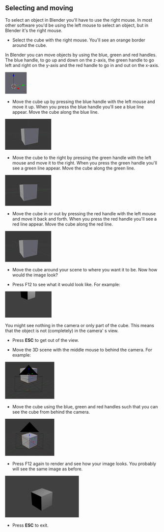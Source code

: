 ## Selecting and moving

To select an object in Blender you'll have to use the right mouse. In most other software you'd be using the left mouse to select an object, but in Blender it's the right mouse.

+ Select the cube with the right mouse. You'll see an orange border around the cube.

In Blender you can move objects by using the blue, green and red handles. The blue handle, to go up and down on the z-axis, the green handle to go left and right on the y-axis and the red handle to go in and out on the x-axis.

![Coloured handles](images/coloured-handles.png)

+ Move the cube up by pressing the blue handle with the left mouse and move it up. When you press the blue handle you'll see a blue line appear. Move the cube along the blue line.

![Move up](images/move-up.png)

+ Move the cube to the right by pressing the green handle with the left mouse and move it to the right. When you press the green handle you'll see a green line appear. Move the cube along the green line.

![Move right](images/move-right.png)

+ Move the cube in or out by pressing the red handle with the left mouse and move it back and forth. When you press the red handle you'll see a red line appear. Move the cube along the red line.

![Move in and out](images/move-in-and-out.png)

+ Move the cube around your scene to where you want it to be. Now how would the image look?

+ Press F12 to see what it would look like. For example:

![Example render](images/example-render.png)

You might see nothing in the camera or only part of the cube. This means that the object is not (completely) in the camera' s view.

+ Press **ESC** to get out of the view.

+ Move the 3D scene with the middle mouse to behind the camera. For example:

![Move behind camera](images/move-behind-camera.png)

+ Move the cube using the blue, green and red handles such that you can see the cube from behind the camera.

![Cube behind camera](images/cube-behind-camera.png)

+ Press F12 again to render and see how your image looks. You probably will see the same image as before.

![Same image](images/same-image.png)

+ Press **ESC** to exit.
